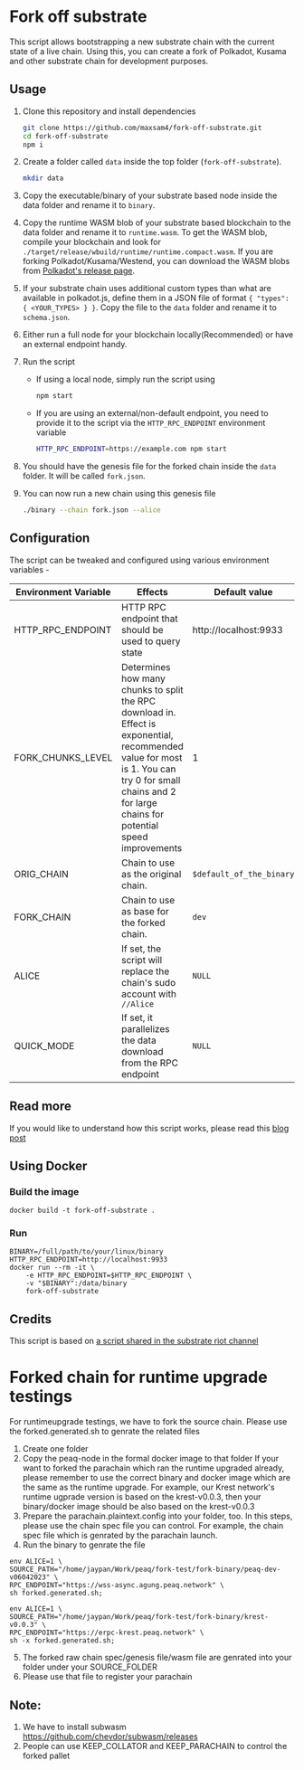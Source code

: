 # Fork off substrate

This script allows bootstrapping a new substrate chain with the current state of a live chain. Using this, you can create a fork of Polkadot, Kusama and other substrate chain for development purposes.

## Usage

1. Clone this repository and install dependencies

    ```bash
    git clone https://github.com/maxsam4/fork-off-substrate.git
    cd fork-off-substrate
    npm i
    ```

2. Create a folder called `data` inside the top folder (`fork-off-substrate`).

    ```bash
    mkdir data
    ```

3. Copy the executable/binary of your substrate based node inside the data folder and rename it to `binary`.

4. Copy the runtime WASM blob of your substrate based blockchain to the data folder and rename it to `runtime.wasm`. To get the WASM blob, compile your blockchain and look for `./target/release/wbuild/runtime/runtime.compact.wasm`. If you are forking Polkadot/Kusama/Westend, you can download the WASM blobs from [Polkadot's release page](https://github.com/paritytech/polkadot/releases).

5. If your substrate chain uses additional custom types than what are available in polkadot.js, define them in a JSON file of format `{ "types": { <YOUR_TYPES> } }`. Copy the file to the `data` folder and rename it to `schema.json`.

6. Either run a full node for your blockchain locally(Recommended) or have an external endpoint handy.

7. Run the script
    * If using a local node, simply run the script using

        ```bash
        npm start
        ```

    * If you are using an external/non-default endpoint, you need to provide it to the script via the `HTTP_RPC_ENDPOINT` environment variable

        ```bash
        HTTP_RPC_ENDPOINT=https://example.com npm start
        ```

8. You should have the genesis file for the forked chain inside the `data` folder. It will be called `fork.json`.

9. You can now run a new chain using this genesis file

    ```bash
    ./binary --chain fork.json --alice
    ```

## Configuration

The script can be tweaked and configured using various environment variables -

| Environment Variable | Effects | Default value |
| --- | --- | --- |
| HTTP_RPC_ENDPOINT | HTTP RPC endpoint that should be used to query state | http://localhost:9933 |
| FORK_CHUNKS_LEVEL | Determines how many chunks to split the RPC download in. Effect is exponential, recommended value for most is 1. You can try 0 for small chains and 2 for large chains for potential speed improvements | 1 |
| ORIG_CHAIN | Chain to use as the original chain.  | `$default_of_the_binary` |
| FORK_CHAIN | Chain to use as base for the forked chain.  | `dev` |
| ALICE | If set, the script will replace the chain's sudo account with `//Alice` | `NULL` |
| QUICK_MODE | If set, it parallelizes the data download from the RPC endpoint | `NULL` |

## Read more

If you would like to understand how this script works, please read this [blog post](https://mudit.blog/fork-substrate-blockchain/)

## Using Docker

### Build the image

    docker build -t fork-off-substrate .

### Run

    BINARY=/full/path/to/your/linux/binary
    HTTP_RPC_ENDPOINT=http://localhost:9933
    docker run --rm -it \
        -e HTTP_RPC_ENDPOINT=$HTTP_RPC_ENDPOINT \
        -v "$BINARY":/data/binary
        fork-off-substrate

## Credits

This script is based on [a script shared in the substrate riot channel](https://hackmd.io/mGgNZX0VT4S0UTaq89-_SQ)

# Forked chain for runtime upgrade testings
For runtimeupgrade testings, we have to fork the source chain. Please use the forked.generated.sh to genrate the related files
1. Create one folder
2. Copy the peaq-node in the formal docker image to that folder
If your want to forked the parachain which ran the runtime upgraded already, please remember to use the correct binary
and docker image which are the same as the runtime upgrade.
For example, our Krest network's runtime ugprade version is based on the krest-v0.0.3, then your binary/docker image
should be also based on the krest-v0.0.3
3. Prepare the parachain.plaintext.config into your folder, too. In this steps, please use the chain spec file you can control. For example, the chain spec file which is genrated by the parachain launch.
4. Run the binary to genrate the file
```
env ALICE=1 \
SOURCE_PATH="/home/jaypan/Work/peaq/fork-test/fork-binary/peaq-dev-v06042023" \
RPC_ENDPOINT="https://wss-async.agung.peaq.network" \
sh forked.generated.sh;

env ALICE=1 \
SOURCE_PATH="/home/jaypan/Work/peaq/fork-test/fork-binary/krest-v0.0.3" \
RPC_ENDPOINT="https://erpc-krest.peaq.network" \
sh -x forked.generated.sh;

```
5. The forked raw chain spec/genesis file/wasm file are genrated into your folder under your SOURCE_FOLDER
6. Please use that file to register your parachain



## Note:
1. We have to install subwasm https://github.com/chevdor/subwasm/releases
2. People can use KEEP_COLLATOR and KEEP_PARACHAIN to control the forked pallet
